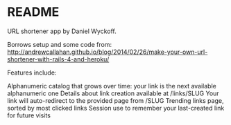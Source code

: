 # README

URL shortener app by Daniel Wyckoff.

Borrows setup and some code from: 
http://andrewcallahan.github.io/blog/2014/02/26/make-your-own-url-shortener-with-rails-4-and-heroku/

Features include:

Alphanumeric catalog that grows over time: your link is the next available alphanumeric one
Details about link creation available at /links/SLUG
Your link will auto-redirect to the provided page from /SLUG
Trending links page, sorted by most clicked links
Session use to remember your last-created link for future visits

